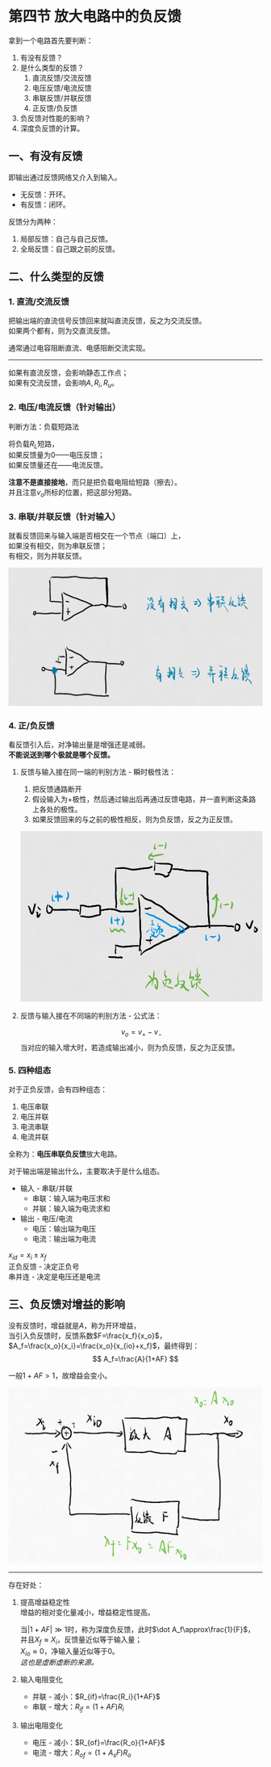 # 第四节 放大电路中的负反馈

拿到一个电路首先要判断：

1. 有没有反馈？
2. 是什么类型的反馈？
   1. 直流反馈/交流反馈
   2. 电压反馈/电流反馈
   3. 串联反馈/并联反馈
   4. 正反馈/负反馈
3. 负反馈对性能的影响？
4. 深度负反馈的计算。

## 一、有没有反馈

即输出通过反馈网络又介入到输入。

* 无反馈：开环。
* 有反馈：闭环。

反馈分为两种：

1. 局部反馈：自己与自己反馈。
2. 全局反馈：自己跟之前的反馈。

## 二、什么类型的反馈

### 1. 直流/交流反馈

把输出端的直流信号反馈回来就叫直流反馈，反之为交流反馈。  
如果两个都有，则为交直流反馈。

通常通过电容阻断直流、电感阻断交流实现。

---

如果有直流反馈，会影响静态工作点；  
如果有交流反馈，会影响$A,R_i,R_u$。

### 2. 电压/电流反馈（针对输出）

判断方法：负载短路法

将负载$R_L$短路，  
如果反馈量为$0$——电压反馈；  
如果反馈量还在——电流反馈。

**注意不是直接接地**，而只是把负载电阻给短路（擦去）。  
并且注意$v_o$所标的位置，把这部分短路。

### 3. 串联/并联反馈（针对输入）

就看反馈回来与输入端是否相交在一个节点（端口）上，  
如果没有相交，则为串联反馈；  
有相交，则为并联反馈。

![串并联反馈举例](images/Transistor-Amplifier-Circuit_4--11-26_11-58-20.png)

### 4. 正/负反馈

看反馈引入后，对净输出量是增强还是减弱。  
**不能说送到哪个极就是哪个反馈。**

1. 反馈与输入接在同一端的判别方法 - 瞬时极性法：

   1. 把反馈通路断开
   2. 假设输入为$+$极性，然后通过输出后再通过反馈电路，并一直判断这条路上各处的极性。
   3. 如果反馈回来的与之前的极性相反，则为负反馈，反之为正反馈。

   ![瞬时极性法举例](images/Transistor-Amplifier-Circuit_4--11-26_11-48-42.png)
2. 反馈与输入接在不同端的判别方法 - 公式法：

   $$
   v_o=v_+-v_-
   $$
   当对应的输入增大时，若造成输出减小，则为负反馈，反之为正反馈。

### 5. 四种组态

对于正负反馈，会有四种组态：

1. 电压串联
2. 电压并联
3. 电流串联
4. 电流并联

全称为：**电压串联负反馈**放大电路。

对于输出端是输出什么，主要取决于是什么组态。

* 输入 - 串联/并联
  * 串联：输入端为电压求和
  * 并联：输入端为电流求和
* 输出 - 电压/电流
  * 电压：输出端为电压
  * 电流：输出端为电流

$x_{id}=x_{i}\pm x_{f}$  
正负反馈 - 决定正负号  
串并连 - 决定是电压还是电流

## 三、负反馈对增益的影响

没有反馈时，增益就是$A$，称为开环增益，  
当引入负反馈时，反馈系数$F=\frac{x_f}{x_o}$，  
$A_f=\frac{x_o}{x_i}=\frac{x_o}{x_{io}+x_f}$，最终得到：  
$$
A_f=\frac{A}{1+AF}
$$

一般$1+AF>1$，故增益会变小。

![负反馈基本回路](images/Transistor-Amplifier-Circuit_4--12-03_10-14-39.png)

---

存在好处：

1. 提高增益稳定性  
   增益的相对变化量减小，增益稳定性提高。

   当$|1+AF|\gg 1$时，称为深度负反馈，此时$\dot A_f\approx\frac{1}{F}$，  
   并且$X_f\approx X_i$，反馈量近似等于输入量；  
   $X_{io}\approx0$，净输入量近似等于0。  
   *这也是虚断虚断的来源。*
2. 输入电阻变化
   * 并联 - 减小：$R_{if}=\frac{R_i}{1+AF}$
   * 串联 - 增大：$R_{if}=(1+AF)R_i$
3. 输出电阻变化
   * 电压 - 减小：$R_{of}=\frac{R_o}{1+AF}$
   * 电流 - 增大：$R_{of}=(1+A_sF)R_o$